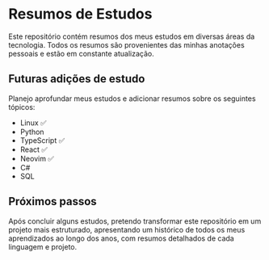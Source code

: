 # Resumos de Estudos

Este repositório contém resumos dos meus estudos em diversas áreas da tecnologia. Todos os resumos são provenientes das minhas anotações pessoais e estão em constante atualização.

## Futuras adições de estudo

Planejo aprofundar meus estudos e adicionar resumos sobre os seguintes tópicos:

- Linux ✅
- Python
- TypeScript ✅
- React ✅ 
- Neovim ✅
- C#
- SQL

## Próximos passos

Após concluir alguns estudos, pretendo transformar este repositório em um projeto mais estruturado, apresentando um histórico de todos os meus aprendizados ao longo dos anos, com resumos detalhados de cada linguagem e projeto.
